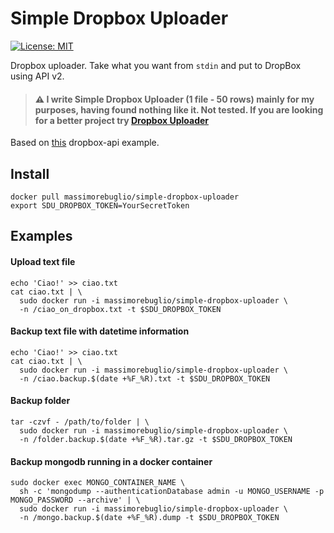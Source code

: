 Simple Dropbox Uploader
===

[![License: MIT](https://img.shields.io/badge/License-MIT-yellow.svg)](https://opensource.org/licenses/MIT)

Dropbox uploader. Take what you want from `stdin` and put to DropBox using API v2.

> #### :warning: I write **Simple Dropbox Uploader** (1 file - 50 rows) mainly for my purposes, having found nothing like it. Not tested. If you are looking for a better project try [Dropbox Uploader](https://github.com/andreafabrizi/Dropbox-Uploader)

Based on [this](https://github.com/dropbox/dropbox-sdk-python/tree/main/example/back-up-and-restore) dropbox-api example.


## Install
```
docker pull massimorebuglio/simple-dropbox-uploader
export SDU_DROPBOX_TOKEN=YourSecretToken
```

## Examples

#### Upload text file
```
echo 'Ciao!' >> ciao.txt
cat ciao.txt | \
  sudo docker run -i massimorebuglio/simple-dropbox-uploader \
  -n /ciao_on_dropbox.txt -t $SDU_DROPBOX_TOKEN
```

#### Backup text file with datetime information
```
echo 'Ciao!' >> ciao.txt
cat ciao.txt | \
  sudo docker run -i massimorebuglio/simple-dropbox-uploader \
  -n /ciao.backup.$(date +%F_%R).txt -t $SDU_DROPBOX_TOKEN 
```

#### Backup folder
```
tar -czvf - /path/to/folder | \
  sudo docker run -i massimorebuglio/simple-dropbox-uploader \
  -n /folder.backup.$(date +%F_%R).tar.gz -t $SDU_DROPBOX_TOKEN 
```

#### Backup mongodb running in a docker container
```
sudo docker exec MONGO_CONTAINER_NAME \
  sh -c 'mongodump --authenticationDatabase admin -u MONGO_USERNAME -p MONGO_PASSWORD --archive' | \
  sudo docker run -i massimorebuglio/simple-dropbox-uploader \
  -n /mongo.backup.$(date +%F_%R).dump -t $SDU_DROPBOX_TOKEN 
```









